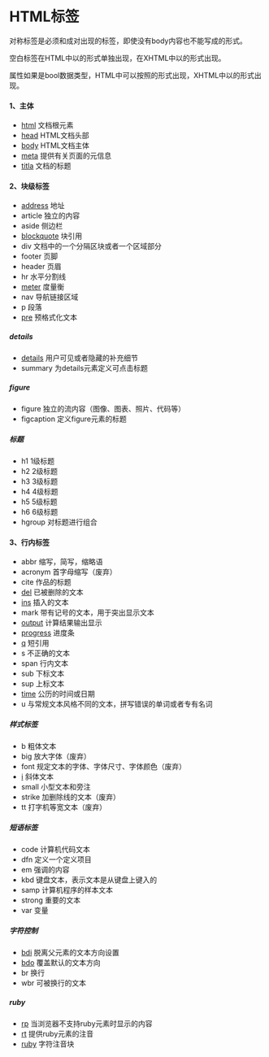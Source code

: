# HTML标签

对称标签是必须<tag>和</tag>成对出现的标签，即使没有body内容也不能写成<tag/>的形式。

空白标签在HTML中以<tag>的形式单独出现，在XHTML中以<tag/>的形式出现。

属性如果是bool数据类型，HTML中可以按照<tag attr>的形式出现，XHTML中以<tag attr="attr">的形式出现。

#### 1、主体
- [html](html.md)	文档根元素
- [head](head.md)	HTML文档头部
- [body](body.md)	HTML文档主体
- [meta](meta.md)	提供有关页面的元信息
- [titla](title.md)	文档的标题

#### 2、块级标签
- [address](address.md)	地址
- article	独立的内容
- aside	侧边栏
- [blockquote](blockquote.md)	块引用
- div	文档中的一个分隔区块或者一个区域部分
- footer	页脚
- header	页眉
- hr	水平分割线
- [meter](meter.md)	度量衡
- nav	导航链接区域	
- p	段落	
- [pre](pre.md)	预格式化文本

##### details
- [details](details.md)	用户可见或者隐藏的补充细节
- summary	为details元素定义可点击标题

##### figure
- figure	独立的流内容（图像、图表、照片、代码等）
- figcaption	定义figure元素的标题

##### 标题
- h1	1级标题
- h2	2级标题
- h3	3级标题
- h4	4级标题
- h5	5级标题
- h6	6级标题
- hgroup	对标题进行组合

#### 3、行内标签
- abbr	缩写，简写，缩略语
- acronym	首字母缩写（废弃）
- cite	作品的标题
- [del](del.md)	已被删除的文本
- [ins](ins.md)	插入的文本
- mark	带有记号的文本，用于突出显示文本
- [output](output.md)	计算结果输出显示
- [progress](progress.md)	进度条
- [q](q.md)	短引用
- s	不正确的文本
- span	行内文本
- sub	下标文本
- sup	上标文本
- [time](time.md)	公历的时间或日期
- u 与常规文本风格不同的文本，拼写错误的单词或者专有名词

##### 样式标签
- b	粗体文本
- big	放大字体（废弃）
- font	规定文本的字体、字体尺寸、字体颜色（废弃）
- [i](i.md)	斜体文本
- small	小型文本和旁注
- strike	加删除线的文本（废弃）
- tt	打字机等宽文本（废弃）

##### 短语标签
- code	计算机代码文本
- dfn	定义一个定义项目
- em	强调的内容
- kbd	键盘文本，表示文本是从键盘上键入的
- samp	计算机程序的样本文本
- strong	重要的文本
- var	变量

##### 字符控制
- [bdi](bdi.md)	脱离父元素的文本方向设置
- [bdo](bdo.md)	覆盖默认的文本方向
- br	换行
- wbr	可被换行的文本

##### ruby
- [rp](rp.md)	当浏览器不支持ruby元素时显示的内容
- [rt](rt.md)	提供ruby元素的注音
- [ruby](ruby.md)	字符注音块